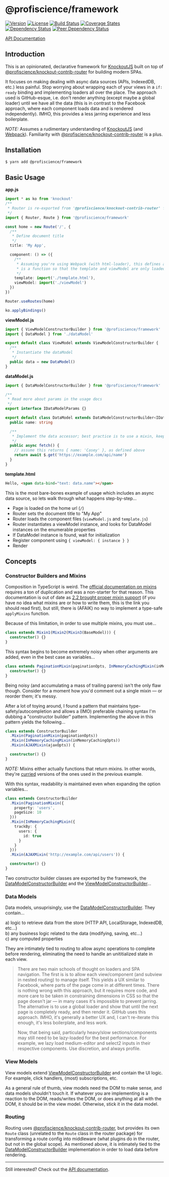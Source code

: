 # @profiscience/framework

[![Version][npm-version-shield]][npm]
[![License][wtfpl-shield]][wtfpl]
[![Build Status][travis-ci-shield]][travis-ci]
[![Coverage States][codecov-shield]][codecov]
[![Dependency Status][david-dm-shield]][david-dm]
[![Peer Dependency Status][david-dm-peer-shield]][david-dm-peer]

[API Documentation](./docs)

## Introduction

This is an opinionated, declarative framework for [KnockoutJS][] built on top of [@profiscience/knockout-contrib-router][] for building modern SPAs.

It focuses on making dealing with async data sources (APIs, IndexedDB, etc.) less painful. Stop worrying about wrapping each of your views in a `if: ready` binding and implementing loaders all over the place. The approach used is GitHub-esque, i.e. don't render anything (except maybe a global loader) until we have all the data (this is in contrast to the Facebook approach, where each component loads data and is rendered independently). IMHO, this provides a less jarring experience and less boilerplate.

*NOTE:* Assumes a rudimentary understanding of [KnockoutJS][] (and [Webpack][]). Familiarity with [@profiscience/knockout-contrib-router][] is a plus.

## Installation

```bash
$ yarn add @profiscience/framework
```

## Basic Usage

__app.js__
```typescript
import * as ko from 'knockout'
/**
 * Router is re-exported from '@profiscience/knockout-contrib-router' for convenience/consistency
 */
import { Router, Route } from '@profiscience/framework'

const home = new Route('/', {
  /**
   * Define document title
   */
  title: 'My App',

  component: () => ({
    /**
     * Assuming you're using Webpack (with html-loader), this defines a split point. `component`
     * is a function so that the template and viewModel are only loaded on-demand when needed.
     */
    template: import('./template.html'),
    viewModel: import('./viewModel')
  })
})

Router.useRoutes(home)

ko.applyBindings()
```

__viewModel.js__
```typescript
import { ViewModelConstructorBuilder } from '@profiscience/framework'
import { DataModel } from './dataModel'

export default class ViewModel extends ViewModelConstructorBuilder {
  /**
   * Instantiate the dataModel
   */
  public data = new DataModel()
}
```

__dataModel.js__
```typescript
import { DataModelConstructorBuilder } from '@profiscience/framework'

/**
 * Read more about params in the usage docs
 */
export interface IDataModelParams {}

export default class DataModel extends DataModelConstructorBuilder<IDataModelParams> {
  public name: string

  /**
   * Implement the data accessor; best practice is to use a mixin, keep reading for more.
   */
  public async fetch() {
    // assume this returns { name: 'Casey' }, as defined above
    return await $.get('https://example.com/api/name')
  }
}
```

__template.html__
```html
Hello, <span data-bind="text: data.name"></span>
```

This is the most bare-bones example of usage which includes an async data source, so lets walk through what happens step-by-step...

- Page is loaded on the home url (`/`)
- Router sets the document title to "My App"
- Router loads the component files (`viewModel.js` and `template.js`)
- Router instantiates a viewModel instance, and looks for DataModel instances on the enumerable properties
- If DataModel instance is found, wait for initialization
- Register component using `{ viewModel: { instance } }`
- Render

## Concepts

### Constructor Builders and Mixins

Composition in TypeScript is weird. The [official documentation on mixins](https://www.typescriptlang.org/docs/handbook/mixins.html) requires a ton of duplication and was a non-starter for that reason. This documentation is out of date as [2.2 brought proper mixin support](https://blogs.msdn.microsoft.com/typescript/2017/02/22/announcing-typescript-2-2/) (if you have no idea what mixins are or how to write them, this is the link you should read first), but still, there is (AFAIK) no way to implement a type-safe `applyMixins` function.

Because of this limitation, in order to use multiple mixins, you must use...

```typescript
class extends Mixin1(Mixin2(Mixin3(BaseModel))) {
  constructor() {}
}
```

This syntax begins to become extremely noisy when other arguments are added, even in the best case as variables...

```typescript
class extends PaginationMixin(paginationOpts, InMemoryCachingMixin(inMemoryCachingOpts, AJAXMixin(ajaxOpts, BaseModel))) {
  constructor() {}
}
```

Being noisy (and accumulating a mass of trailing parens) isn't the only flaw though. Consider for a moment how you'd comment out a single mixin — or reorder them; it's messy.

After a lot of toying around, I found a pattern that maintains type-safety/autocompletion and allows a (IMO) preferable chaining syntax I'm dubbing a "constructor builder" pattern. Implementing the above in this pattern yields the following...

```typescript
class extends ConstructorBuilder
  .Mixin(PaginationMixin(paginationOpts))
  .Mixin(InMemoryCachingMixin(inMemoryCachingOpts))
  .Mixin(AJAXMixin(ajaxOpts)) {

  constructor() {}
}
```

*NOTE:* Mixins either actually functions that return mixins. In other words, they're [curried](https://wiki.haskell.org/Currying) versions of the ones used in the previous example.

With this syntax, readability is maintained even when expanding the option variables...

```typescript
class extends ConstructorBuilder
  .Mixin(PaginationMixin({
    property: 'users',
    pageSize: 10
  }))
  .Mixin(InMemoryCachingMixin({
    trackBy: {
      users: {
        id: true
      }
    }
  }))
  .Mixin(AJAXMixin('http://example.com/api/users')) {

  constructor() {}
}
```

Two constructor builder classes are exported by the framework, the [DataModelConstructorBuilder][] and the [ViewModelConstructorBuilder][]...

### Data Models

Data models, unsuprisingly, use the [DataModelConstructorBuilder][]. They contain...

a) logic to retrieve data from the store (HTTP API, LocalStorage, IndexedDB, etc...)  
b) any business logic related to the data (modifying, saving, etc...)  
c) any computed properties  

They are intimately tied to routing to allow async operations to complete before rendering, eliminating the need to handle an unititialized state in each view.

> There are two main schools of thought on loaders and SPA navigation. The first is
> is to allow each view/component (and subview in nested routing) to manage itself. This yields
> a UX similar to Facebook, where parts of the page come in at different times. There is nothing
> wrong with this approach, but it requires more code, and more care to be taken in constraining
> dimensions in CSS so that the page doesn't jar — in many cases it's impossible to prevent jarring.
> The alternative is to use a global loader and show that until the next page is completely ready,
> and then render it. GitHub uses this approach. IMHO, it's generally a better UX and, I can't
> re-iterate this enough, it's less boilerplate, and less work.
>
> Now, that being said, particularly heavy/slow sections/components may still need to be lazy-loaded
> for the best performance. For example, we lazy load medium-editor and select2 inputs in their respective
> components. Use discretion, and always profile.

### View Models

View models extend [ViewModelConstructorBuilder][] and contain the UI logic. For example, click handlers, (most) subscriptions, etc.

As a general rule of thumb, view models need the DOM to make sense, and data models shouldn't touch it. If
whatever you are implementing is a reaction to the DOM, reads/writes the DOM, or does anything at all with
the DOM, it should be in the view model. Otherwise, stick it in the data model.

### Routing

Routing uses [@profiscience/knockout-contrib-router](https://github.com/profiscience/knockout-contrib/tree/master/packages/router), but provides its own `Route` class (unrelated to the `Route` class in the router package) for transforming a route config into middleware (what plugins do in the router, but not in the global scope). As mentioned above, it is intimately tied to the [DataModelConstructorBuilder][] implementation in order to load data before rendering. 

---

Still interested? Check out the [API documentation](./docs).

[KnockoutJS]: http://knockoutjs.com/
[@profiscience/knockout-contrib-router]: https://github.com/profiscience/knockout-contrib/tree/master/packages/router/
[Webpack]: https://webpack.js.org/

[DataModelConstructorBuilder]: ./docs/classes/datamodelconstructorbuilder
[ViewModelConstructorBuilder]: ./docs/classes/viewmodelconstructorbuilder

[travis-ci]: https://travis-ci.org/Profiscience/framework/
[travis-ci-shield]: https://img.shields.io/travis/Profiscience/framework/master.svg

[codecov]: https://codecov.io/gh/Profiscience/framework
[codecov-shield]: https://img.shields.io/codecov/c/github/Profiscience/framework.svg

[david-dm]: https://david-dm.org/Profiscience/framework
[david-dm-shield]: https://david-dm.org/Profiscience/framework/status.svg

[david-dm-peer]: https://david-dm.org/Profiscience/framework?type=peer
[david-dm-peer-shield]: https://david-dm.org/Profiscience/framework/peer-status.svg

[david-dm-dev]: https://david-dm.org/Profiscience/framework?type=dev
[david-dm-dev-shield]: https://david-dm.org/Profiscience/framework/dev-status.svg

[npm]: https://www.npmjs.com/package/@profiscience/framework
[npm-version-shield]: https://img.shields.io/npm/v/@profiscience/framework.svg

[npm-stats]: http://npm-stat.com/charts.html?package=@profiscience/framework&author=&from=&to=
[npm-stats-shield]: https://img.shields.io/npm/dt/@profiscience/framework.svg?maxAge=2592000

[wtfpl]: ./LICENSE
[wtfpl-shield]: https://img.shields.io/npm/l/@profiscience/framework.svg